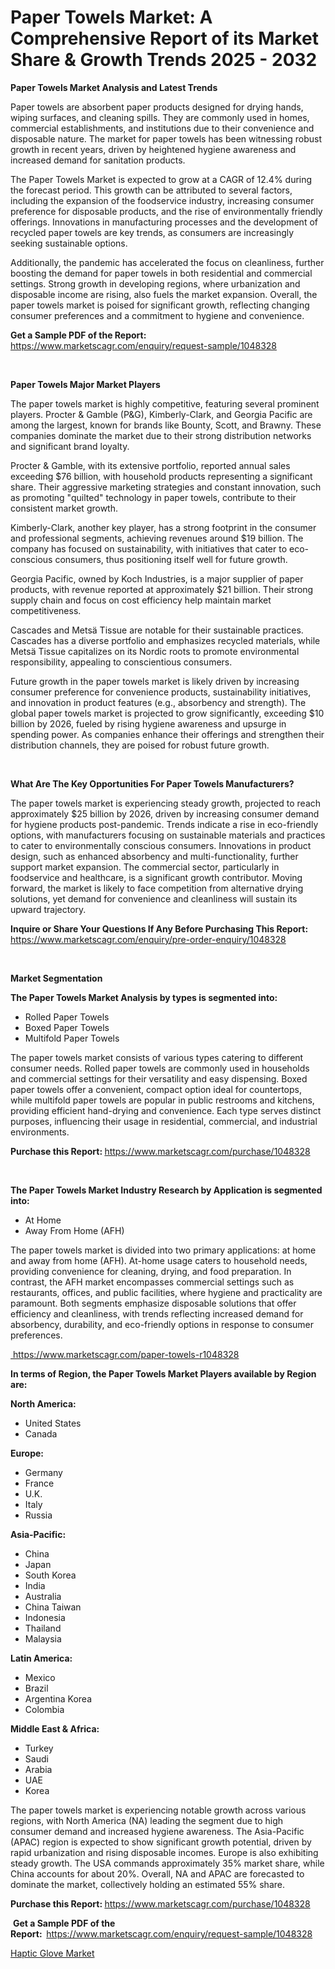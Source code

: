 <p><h1>Paper Towels Market: A Comprehensive Report of its Market Share & Growth Trends 2025 - 2032</h1></p><p><strong>Paper Towels Market Analysis and Latest Trends</strong></p>
<p><p>Paper towels are absorbent paper products designed for drying hands, wiping surfaces, and cleaning spills. They are commonly used in homes, commercial establishments, and institutions due to their convenience and disposable nature. The market for paper towels has been witnessing robust growth in recent years, driven by heightened hygiene awareness and increased demand for sanitation products.</p><p>The Paper Towels Market is expected to grow at a CAGR of 12.4% during the forecast period. This growth can be attributed to several factors, including the expansion of the foodservice industry, increasing consumer preference for disposable products, and the rise of environmentally friendly offerings. Innovations in manufacturing processes and the development of recycled paper towels are key trends, as consumers are increasingly seeking sustainable options.</p><p>Additionally, the pandemic has accelerated the focus on cleanliness, further boosting the demand for paper towels in both residential and commercial settings. Strong growth in developing regions, where urbanization and disposable income are rising, also fuels the market expansion. Overall, the paper towels market is poised for significant growth, reflecting changing consumer preferences and a commitment to hygiene and convenience.</p></p>
<p><strong>Get a Sample PDF of the Report:&nbsp;</strong> <a href="https://www.marketscagr.com/enquiry/request-sample/1048328?utm_campaign=3263&utm_medium=2&utm_source=Github&utm_content=ia&utm_term=04042025&utm_id=paper-towels">https://www.marketscagr.com/enquiry/request-sample/1048328</a></p>
<p>&nbsp;</p>
<p><strong>Paper Towels Major Market Players</strong></p>
<p><p>The paper towels market is highly competitive, featuring several prominent players. Procter & Gamble (P&G), Kimberly-Clark, and Georgia Pacific are among the largest, known for brands like Bounty, Scott, and Brawny. These companies dominate the market due to their strong distribution networks and significant brand loyalty.</p><p>Procter & Gamble, with its extensive portfolio, reported annual sales exceeding $76 billion, with household products representing a significant share. Their aggressive marketing strategies and constant innovation, such as promoting "quilted" technology in paper towels, contribute to their consistent market growth.</p><p>Kimberly-Clark, another key player, has a strong footprint in the consumer and professional segments, achieving revenues around $19 billion. The company has focused on sustainability, with initiatives that cater to eco-conscious consumers, thus positioning itself well for future growth.</p><p>Georgia Pacific, owned by Koch Industries, is a major supplier of paper products, with revenue reported at approximately $21 billion. Their strong supply chain and focus on cost efficiency help maintain market competitiveness. </p><p>Cascades and Metsä Tissue are notable for their sustainable practices. Cascades has a diverse portfolio and emphasizes recycled materials, while Metsä Tissue capitalizes on its Nordic roots to promote environmental responsibility, appealing to conscientious consumers.</p><p>Future growth in the paper towels market is likely driven by increasing consumer preference for convenience products, sustainability initiatives, and innovation in product features (e.g., absorbency and strength). The global paper towels market is projected to grow significantly, exceeding $10 billion by 2026, fueled by rising hygiene awareness and upsurge in spending power. As companies enhance their offerings and strengthen their distribution channels, they are poised for robust future growth.</p></p>
<p>&nbsp;</p>
<p><strong>What Are The Key Opportunities For Paper Towels Manufacturers?</strong></p>
<p><p>The paper towels market is experiencing steady growth, projected to reach approximately $25 billion by 2026, driven by increasing consumer demand for hygiene products post-pandemic. Trends indicate a rise in eco-friendly options, with manufacturers focusing on sustainable materials and practices to cater to environmentally conscious consumers. Innovations in product design, such as enhanced absorbency and multi-functionality, further support market expansion. The commercial sector, particularly in foodservice and healthcare, is a significant growth contributor. Moving forward, the market is likely to face competition from alternative drying solutions, yet demand for convenience and cleanliness will sustain its upward trajectory.</p></p>
<p><strong>Inquire or Share Your Questions If Any Before Purchasing This Report:</strong> <a href="https://www.marketscagr.com/enquiry/pre-order-enquiry/1048328?utm_campaign=3263&utm_medium=2&utm_source=Github&utm_content=ia&utm_term=04042025&utm_id=paper-towels">https://www.marketscagr.com/enquiry/pre-order-enquiry/1048328</a></p>
<p>&nbsp;</p>
<p><strong>Market Segmentation</strong></p>
<p><strong>The Paper Towels Market Analysis by types is segmented into:</strong></p>
<p><ul><li>Rolled Paper Towels</li><li>Boxed Paper Towels</li><li>Multifold Paper Towels</li></ul></p>
<p><p>The paper towels market consists of various types catering to different consumer needs. Rolled paper towels are commonly used in households and commercial settings for their versatility and easy dispensing. Boxed paper towels offer a convenient, compact option ideal for countertops, while multifold paper towels are popular in public restrooms and kitchens, providing efficient hand-drying and convenience. Each type serves distinct purposes, influencing their usage in residential, commercial, and industrial environments.</p></p>
<p><strong>Purchase this Report:&nbsp;</strong><a href="https://www.marketscagr.com/purchase/1048328?utm_campaign=3263&utm_medium=2&utm_source=Github&utm_content=ia&utm_term=04042025&utm_id=paper-towels">https://www.marketscagr.com/purchase/1048328</a></p>
<p>&nbsp;</p>
<p><strong>The Paper Towels Market Industry Research by Application is segmented into:</strong></p>
<p><ul><li>At Home</li><li>Away From Home (AFH)</li></ul></p>
<p><p>The paper towels market is divided into two primary applications: at home and away from home (AFH). At-home usage caters to household needs, providing convenience for cleaning, drying, and food preparation. In contrast, the AFH market encompasses commercial settings such as restaurants, offices, and public facilities, where hygiene and practicality are paramount. Both segments emphasize disposable solutions that offer efficiency and cleanliness, with trends reflecting increased demand for absorbency, durability, and eco-friendly options in response to consumer preferences.</p></p>
<p><a href="https://www.marketscagr.com/paper-towels-r1048328?utm_campaign=3263&utm_medium=2&utm_source=Github&utm_content=ia&utm_term=04042025&utm_id=paper-towels">&nbsp;https://www.marketscagr.com/paper-towels-r1048328</a></p>
<p><strong>In terms of Region, the Paper Towels Market Players available by Region are:</strong></p>
<p>
    <p> <strong> North America: </strong>
        <ul>
            <li>United States</li>
            <li>Canada</li>
        </ul>
        </p> 
    <p> <strong> Europe: </strong>
        <ul>
            <li>Germany</li>
            <li>France</li>
            <li>U.K.</li>
            <li>Italy</li>
            <li>Russia</li>
        </ul>
        </p> 
    <p> <strong> Asia-Pacific: </strong>
        <ul>
            <li>China</li>
            <li>Japan</li>
            <li>South Korea</li>
            <li>India</li>
            <li>Australia</li>
            <li>China Taiwan</li>
            <li>Indonesia</li>
            <li>Thailand</li>
            <li>Malaysia</li>
        </ul>
        </p> 
    <p> <strong> Latin America: </strong>
        <ul>
            <li>Mexico</li>
            <li>Brazil</li>
            <li>Argentina Korea</li>
            <li>Colombia</li>
        </ul>
        </p> 
    <p> <strong> Middle East & Africa: </strong>
        <ul>
            <li>Turkey</li>
            <li>Saudi</li>
            <li>Arabia</li>
            <li>UAE</li>
            <li>Korea</li>
        </ul>
    </p>
    </p>
<p><p>The paper towels market is experiencing notable growth across various regions, with North America (NA) leading the segment due to high consumer demand and increased hygiene awareness. The Asia-Pacific (APAC) region is expected to show significant growth potential, driven by rapid urbanization and rising disposable incomes. Europe is also exhibiting steady growth. The USA commands approximately 35% market share, while China accounts for about 20%. Overall, NA and APAC are forecasted to dominate the market, collectively holding an estimated 55% share.</p></p>
<p><strong>Purchase this Report: </strong><a href="https://www.marketscagr.com/purchase/1048328?utm_campaign=3263&utm_medium=2&utm_source=Github&utm_content=ia&utm_term=04042025&utm_id=paper-towels">https://www.marketscagr.com/purchase/1048328</a></p>
<p>&nbsp;<strong>Get a Sample PDF of the Report:&nbsp;&nbsp;</strong><a href="https://www.marketscagr.com/enquiry/request-sample/1048328?utm_campaign=3263&utm_medium=2&utm_source=Github&utm_content=ia&utm_term=04042025&utm_id=paper-towels">https://www.marketscagr.com/enquiry/request-sample/1048328</a></p>
<p><strong></strong></p>
<p><p><a href="https://github.com/celpabembes/Market-Research-Report-List-1/blob/main/haptic-glove-market.md?utm_campaign=3263&utm_medium=2&utm_source=Github&utm_content=ia&utm_term=04042025&utm_id=paper-towels">Haptic Glove Market</a></p></p>